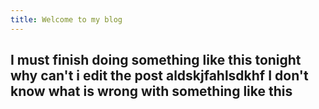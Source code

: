 ```yaml
---
title: Welcome to my blog
---
```

I must finish doing something like this tonight
why can't i edit the post
aldskjfahlsdkhf
I don't know what is wrong with something like this
---
